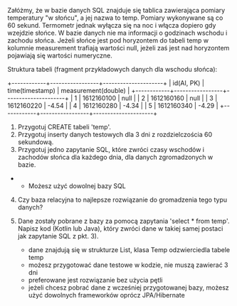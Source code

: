 Załóżmy, że w bazie danych SQL znajduje się tablica zawierająca pomiary temperatury "w słońcu", a jej nazwa to temp. 
Pomiary wykonywane są co 60 sekund. Termometr jednak wyłącza się na noc i włącza dopiero gdy wzejdzie słońce. 
W bazie danych nie ma informacji o godzinach wschodu i zachodu słońca. 
Jeżeli słońce jest pod horyzontem do tabeli temp w kolumnie measurement trafiają wartości null, 
jeżeli zaś jest nad horyzontem pojawiają się wartości numeryczne. 
 
Struktura tabeli (fragment przykładowych danych dla wschodu słońca):

+------------+-----------------+---------------------+
| id(AI, PK) | time(timestamp) | measurement(double) |
+------------+-----------------+---------------------+
|          1 |      1612160100 | null                |
|          2 |      1612160160 | null                |
|          3 |      1612160220 | -4.54               |
|          4 |      1612160280 | -4.34               |
|          5 |      1612160340 | -4.29               |
+------------+-----------------+---------------------+

1) Przygotuj CREATE tabeli 'temp'.
2) Przygotuj inserty danych testowych dla 3 dni z rozdzielczościa 60 sekundową. 
3) Przygotuj jedno zapytanie SQL, które zwróci czasy wschodów i zachodów słońca dla każdego dnia, dla danych zgromadzonych w bazie.

* - Możesz użyć dowolnej bazy SQL

4) Czy baza relacyjna to najlepsze rozwiązanie do gromadzenia tego typu danych?

5) Dane zostały pobrane z bazy za pomocą zapytania 'select * from temp'. Napisz kod (Kotlin lub Java), który zwróci dane w takiej samej postaci jak zapytanie SQL z pkt. 3).
	- dane znajdują się w strukturze List<Temp>, klasa Temp odzwierciedla tabele temp
	- możesz przygotować dane testowe w kodzie, nie muszą zawierać 3 dni
	- preferowane jest rozwiązanie bez użycia pętli 
	- jeżeli chcesz pobrać dane z wcześniej przygotowanej bazy, możesz użyć dowolnych frameworków oprócz JPA/Hibernate
